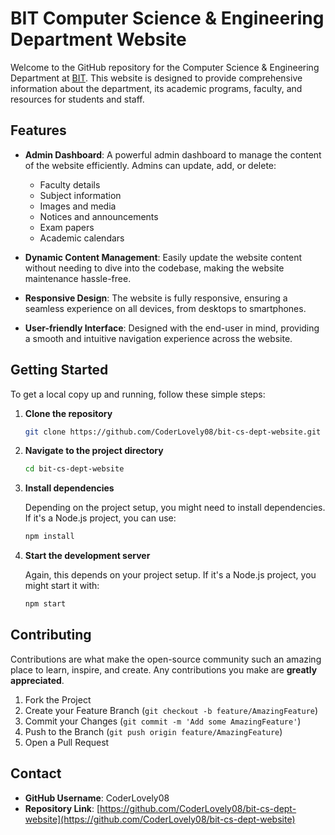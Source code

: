 

# BIT Computer Science & Engineering Department Website

Welcome to the GitHub repository for the Computer Science & Engineering Department at [BIT](https://github.com/CoderLovely08/bit-cs-dept-website). This website is designed to provide comprehensive information about the department, its academic programs, faculty, and resources for students and staff.

## Features

- **Admin Dashboard**: A powerful admin dashboard to manage the content of the website efficiently. Admins can update, add, or delete:
  - Faculty details
  - Subject information
  - Images and media
  - Notices and announcements
  - Exam papers
  - Academic calendars

- **Dynamic Content Management**: Easily update the website content without needing to dive into the codebase, making the website maintenance hassle-free.

- **Responsive Design**: The website is fully responsive, ensuring a seamless experience on all devices, from desktops to smartphones.

- **User-friendly Interface**: Designed with the end-user in mind, providing a smooth and intuitive navigation experience across the website.

## Getting Started

To get a local copy up and running, follow these simple steps:

1. **Clone the repository**

   ```bash
   git clone https://github.com/CoderLovely08/bit-cs-dept-website.git
   ```

2. **Navigate to the project directory**

   ```bash
   cd bit-cs-dept-website
   ```

3. **Install dependencies**

   Depending on the project setup, you might need to install dependencies. If it's a Node.js project, you can use:

   ```bash
   npm install
   ```

4. **Start the development server**

   Again, this depends on your project setup. If it's a Node.js project, you might start it with:

   ```bash
   npm start
   ```

## Contributing

Contributions are what make the open-source community such an amazing place to learn, inspire, and create. Any contributions you make are **greatly appreciated**.

1. Fork the Project
2. Create your Feature Branch (`git checkout -b feature/AmazingFeature`)
3. Commit your Changes (`git commit -m 'Add some AmazingFeature'`)
4. Push to the Branch (`git push origin feature/AmazingFeature`)
5. Open a Pull Request

## Contact

- **GitHub Username**: CoderLovely08
- **Repository Link**: [https://github.com/CoderLovely08/bit-cs-dept-website](https://github.com/CoderLovely08/bit-cs-dept-website)
